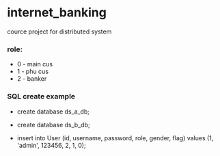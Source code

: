 # internet_banking
cource project for distributed system
### role:
* 0 - main cus
* 1 - phu cus
* 2 - banker

### SQL create example



* create database ds\_a\_db;

* create database ds\_b\_db;

* insert into User (id, username, password, role, gender, flag) values (1, 'admin', 123456, 2, 1, 0);